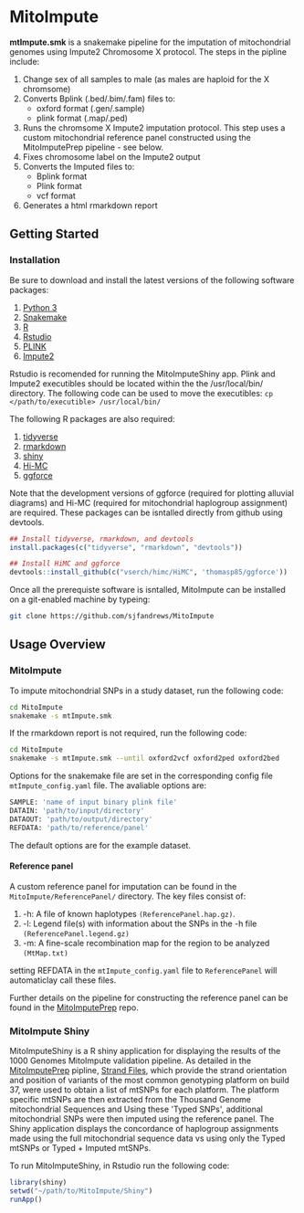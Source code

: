 # MitoImpute
**mtImpute.smk** is a snakemake pipeline for the imputation of mitochondrial genomes using Impute2 Chromosome X protocol. The steps in the pipline include:
1. Change sex of all samples to male (as males are haploid for the X chromsome)
2. Converts Bplink (.bed/.bim/.fam) files to:
   - oxford format (.gen/.sample)
   - plink format (.map/.ped)
3. Runs the chromsome X Impute2 imputation protocol. This step uses a custom mitochondrial reference panel constructed using the MitoImputePrep pipeline - see below.
4. Fixes chromosome label on the Impute2 output
5. Converts the Imputed files to:
   - Bplink format
   - Plink format
   - vcf format
6. Generates a html rmarkdown report

## Getting Started
### Installation
Be sure to download and install the latest versions of the following software packages:
1. [Python 3](https://www.python.org/downloads/)
2. [Snakemake](https://snakemake.readthedocs.io/en/stable/getting_started/installation.html)
3. [R](https://cran.r-project.org/)
4. [Rstudio](https://www.rstudio.com/products/rstudio/download/)
5. [PLINK](https://www.cog-genomics.org/plink2)
6. [Impute2](https://mathgen.stats.ox.ac.uk/impute/impute_v2.html#download)

Rstudio is recomended for running the MitoImputeShiny app. Plink and Impute2 executibles should be located within the the /usr/local/bin/ directory. The following code can be used to move the executibles: ```cp </path/to/executible> /usr/local/bin/```

The following R packages are also required:
1. [tidyverse](https://www.tidyverse.org/packages/)
2. [rmarkdown](https://cran.r-project.org/web/packages/rmarkdown/index.html)
4. [shiny](https://cran.r-project.org/web/packages/shiny/index.html)
5. [Hi-MC](https://github.com/vserch/himc)
6. [ggforce](https://github.com/thomasp85/ggforce)

Note that the development versions of ggforce (required for plotting alluvial diagrams) and Hi-MC (required for mitochondrial haplogroup assignment) are required. These packages can be isntalled directly from github using devtools.

```r
## Install tidyverse, rmarkdown, and devtools
install.packages(c("tidyverse", "rmarkdown", "devtools"))

## Install HiMC and ggforce
devtools::install_github(c("vserch/himc/HiMC", 'thomasp85/ggforce'))
```

Once all the prerequiste software is isntalled, MitoImpute can be installed on a git-enabled machine by typeing:

```bash
git clone https://github.com/sjfandrews/MitoImpute
```

## Usage Overview
### MitoImpute
To impute mitochondrial SNPs in a study dataset, run the following code:

```bash
cd MitoImpute
snakemake -s mtImpute.smk
```

If the rmarkdown report is not required, run the following code:

```bash
cd MitoImpute
snakemake -s mtImpute.smk --until oxford2vcf oxford2ped oxford2bed
```

Options for the snakemake file are set in the corresponding config file ```mtImpute_config.yaml``` file. The avaliable options are:

```bash
SAMPLE: 'name of input binary plink file'
DATAIN: 'path/to/input/directory'
DATAOUT: 'path/to/output/directory'
REFDATA: 'path/to/reference/panel'
```

The default options are for the example dataset.

#### Reference panel
A custom reference panel for imputation can be found in the ```MitoImpute/ReferencePanel/``` directory. The key files consist of:
1. -h: A file of known haplotypes ```(ReferencePanel.hap.gz)```.
2. -l: Legend file(s) with information about the SNPs in the -h file ```(ReferencePanel.legend.gz)```
3. -m: A fine-scale recombination map for the region to be analyzed ```(MtMap.txt)```

setting REFDATA in the ```mtImpute_config.yaml``` file to ```ReferencePanel``` will automaticlay call these files.

Further details on the pipeline for constructing the reference panel can be found in the [MitoImputePrep](https://github.com/sjfandrews/MitoImputePrep) repo.

### MitoImpute Shiny
MitoImputeShiny is a R shiny application for displaying the results of the 1000 Genomes MitoImpute validation pipeline. As detailed in the [MitoImputePrep](https://github.com/sjfandrews/MitoImputePrep) pipline, [Strand Files](http://www.well.ox.ac.uk/~wrayner/strand/), which provide the strand orientation and position of variants of the most common genotyping platform on build 37, were used to obtain a list of mtSNPs for each platform. The platform specific mtSNPs are then extracted from the Thousand Genome mitochondrial Sequences and Using these 'Typed SNPs', additional mitochondrial SNPs were then imputed using the reference panel. The Shiny application displays the concordance of haplogroup assignments made using the full mitochondrial sequence data vs using only the Typed mtSNPs or Typed + Imputed mtSNPs.

To run MitoImputeShiny, in Rstudio run the following code:

```r
library(shiny)
setwd("~/path/to/MitoImpute/Shiny")
runApp()
```
